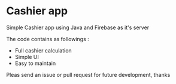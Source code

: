 # Cashier app
Simple Cashier app using Java and Firebase as it's server

The code contains as followings :
- Full cashier calculation
- Simple UI
- Easy to maintain

Pleas send an issue or pull request for future development, thanks

